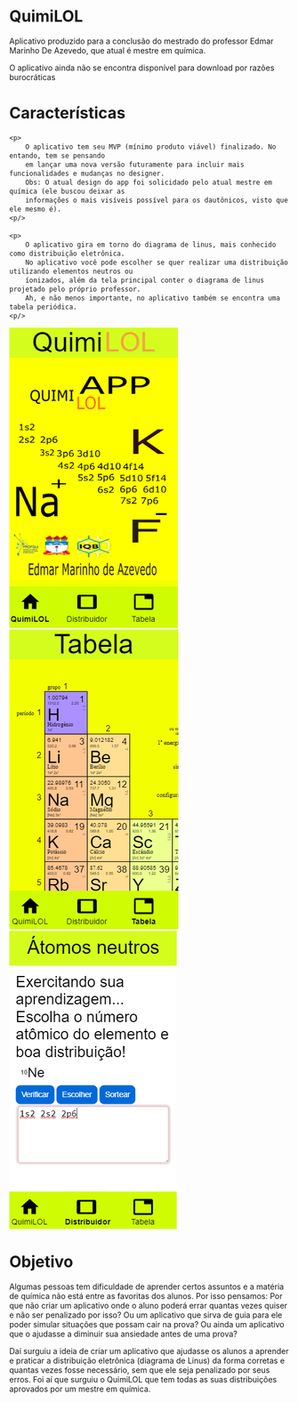 # QuimiLOL

<p>
Aplicativo produzido para a conclusão do mestrado do professor Edmar Marinho De Azevedo, que atual é
mestre em química.
<p/>

<p>
O aplicativo ainda não se encontra disponível para download por razões burocráticas
<p/>

# Características

    <p>
        O aplicativo tem seu MVP (mínimo produto viável) finalizado. No entando, tem se pensando
        em lançar uma nova versão futuramente para incluir mais funcionalidades e mudanças no designer.
        Obs: O atual design do app foi solicidado pelo atual mestre em química (ele buscou deixar as 
        informações o mais visíveis possível para os dautônicos, visto que ele mesmo é).
    <p/> 

    <p>
        O aplicativo gira em torno do diagrama de linus, mais conhecido como distribuição eletrônica. 
        No aplicativo você pode escolher se quer realizar uma distribuição utilizando elementos neutros ou
        íonizados, além da tela principal conter o diagrama de linus projetado pelo próprio professor.
        Ah, e não menos importante, no aplicativo também se encontra uma tabela periódica.
    <p/> 

<img src="screens/home.PNG"/>
<img src="screens/tabela.PNG"/>
<img src="screens/distribuidor.PNG"/>


# Objetivo 
<p> 
    Algumas pessoas tem dificuldade de aprender certos assuntos e a matéria de química não está entre as 
    favoritas dos alunos. Por isso pensamos: Por que não criar um aplicativo onde o aluno poderá errar 
    quantas vezes quiser e não ser penalizado por isso? Ou um aplicativo que sirva de guia para ele poder 
    simular situações que possam cair na prova? Ou ainda um aplicativo que o ajudasse a diminuir sua ansiedade 
    antes de uma prova?
<p/>
<p>
    Daí surguiu a ideia de criar um aplicativo que ajudasse os alunos a aprender e praticar 
    a distribuição eletrônica (diagrama de Linus) da forma corretas e quantas vezes fosse
    necessário, sem que ele seja penalizado por seus erros.
    Foi aí que surguiu o QuimiLOL que tem todas as suas distribuições aprovados por um mestre em química.
<p/>
